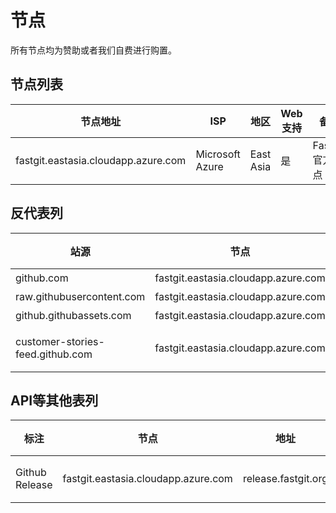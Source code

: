 # 节点

所有节点均为赞助或者我们自费进行购置。

## 节点列表

| 节点地址 | ISP | 地区 | Web支持 | 备注 |
| ------- | --- | ---- | ------- | --- |
| fastgit.eastasia.cloudapp.azure.com | Microsoft Azure | East Asia | 是 | FastGit 官方节点 |

## 反代表列

| 站源 | 节点 | 地址 | 缓存 |
| ---- | --- | ---- | ---- |
| github.com | fastgit.eastasia.cloudapp.azure.com | hub.fastgit.org | 无 |
| raw.githubusercontent.com | fastgit.eastasia.cloudapp.azure.com | raw.fastgit.org | 无 |
| github.githubassets.com | fastgit.eastasia.cloudapp.azure.com | assets.fastgit.org | 无 |
| customer-stories-feed.github.com | fastgit.eastasia.cloudapp.azure.com | customer-stories-feed.fastgit.org | 60 分钟 |

## API等其他表列

| 标注 | 节点 | 地址 | 缓存 |
| ---- | --- | ---- | ---- |
| Github Release | fastgit.eastasia.cloudapp.azure.com | release.fastgit.org | 480 分钟 |
